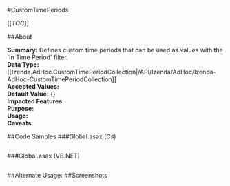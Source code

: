 #CustomTimePeriods

[[_TOC_]]

##About

**Summary:**  Defines custom time periods that can be used as values with the 'In Time Period' filter.   
**Data Type:** [[Izenda.AdHoc.CustomTimePeriodCollection|/API/Izenda/AdHoc/Izenda-AdHoc-CustomTimePeriodCollection]]  
**Accepted Values:**   
**Default Value:** {}  
**Impacted Features:**   
**Purpose:**   
**Usage:**   
**Caveats:**   

##Code Samples
###Global.asax (C♯)

```csharp
```

###Global.asax (VB.NET)

```visualbasic
```
##Alternate Usage: 
##Screenshots

